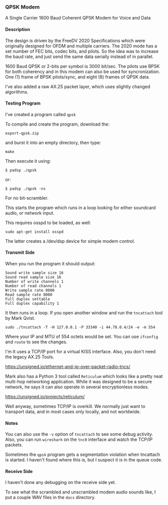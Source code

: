 ### QPSK Modem
A Single Carrier 1600 Baud Coherent QPSK Modem for Voice and Data

#### Description
The design is driven by the FreeDV 2020 Specifications which were originally designed for OFDM and multiple carriers. The 2020 mode has a set number of FEC bits, codec bits, and pilots. So the idea was to increase the baud rate, and just send the same data serially instead of in parallel.

1600 Baud QPSK or 2-bits per symbol is 3000 bit/sec. The pilots use BPSK for both coherency and in this modem can also be used for syncronization. One (1) frame of BPSK pilots/sync, and eight (8) frames of QPSK data.

I've also added a raw AX.25 packet layer, which uses slightly changed algorithms.

#### Testing Program
I've created a program called ```qpsk```

To compile and create the program, download the:
```
export-qpsk.zip
```
and burst it into an empty directory, then type:
```
make
```
Then execute it using:
```
$ padsp ./qpsk
```
or:
```
$ padsp ./qpsk -ns
```
For no bit-scrambler.

This starts the program which runs in a loop looking for either soundcard audio, or network input.

This requires osspd to be loaded, as well:
```
sudo apt-get install osspd
```
The latter creates a /dev/dsp device for simple modem control.
#### Transmit Side
When you run the program it should output:
```
Sound write sample size 16
Sound read sample size 16
Number of write channels 1
Number of read channels 1
Write sample rate 8000
Read sample rate 8000
Full duplex settable
Full duplex capability 1
```
It then runs in a loop. If you open another window and run the ```tncattach``` tool by Mark Qvist.
```
sudo ./tncattach -T -H 127.0.0.1 -P 33340 -i 44.78.0.4/24 -e -m 554
```
Where your IP and MTU of 554 octets would be set. You can use ```ifconfig``` and ```route``` to see the changes.

I'm  It uses a TCP/IP port for a virtual KISS interface. Also, you don't need the legacy AX.25 Tools.

https://unsigned.io/ethernet-and-ip-over-packet-radio-tncs/

Mark also has a Python 3 tool called ```Reticulum``` which looks like a pretty neat multi-hop networking application. While it was designed to be a secure network, he says it can also operate in several encryptionless modes.

https://unsigned.io/projects/reticulum/

Well anyway, sometimes TCP/IP is overkill. We normally just want to transport data, and in most cases only locally, and not worldwide.

#### Notes
You can also use the ```-v``` option of ```tncattach``` to see some debug activity. Also, you can run ```wireshark``` on the ```tnc0``` interface and watch the TCP/IP packets.

Sometimes the ```qpsk``` program gets a segmentation violation when tncattach is started. I haven't found where this is, but I suspect it is in the queue code.

#### Receive Side
I haven't done any debugging on the receive side yet.

To see what the scrambled and unscrambled modem audio sounds like, I put a couple WAV files in the ```docs``` directory.


